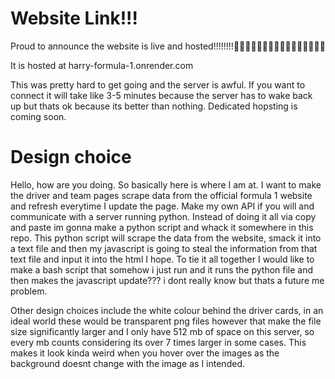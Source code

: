 # Website Link!!!
Proud to announce the website is live and hosted!!!!!!!!🎉🎉🎉🎉🎉🎉🎉🎉🎉🎉🎉🎉🎉🎉🎉🎉

It is hosted at harry-formula-1.onrender.com

This was pretty hard to get going and the server is awful. If you want to connect it will take like 3-5 minutes because the server has to wake back up but thats ok because its better than nothing. Dedicated hopsting is coming soon.

# Design choice

Hello, how are you doing. 
So basically here is where I am at. I want to make the driver and team pages scrape data from the official formula 1 website and refresh everytime I update the page. Make my own API if you will and communicate with a server running python. Instead of doing it all via copy and paste im gonna make a python script and whack it somewhere in this repo. This python script will scrape the data from the website, smack it into a text file and then my javascript is going to steal the information from that text file and input it into the html I hope. To tie it all together I would like to make a bash script that somehow i just run and it runs the python file and then makes the javascript update??? i dont really know but thats a future me problem. 

Other design choices include the white colour behind the driver cards, in an ideal world these would be transparent png files however that make the file size significantly larger and I only have 512 mb of space on this server, so every mb counts considering its over 7 times larger in some cases. This makes it look kinda weird when you hover over the images as the background doesnt change with the image as I intended.